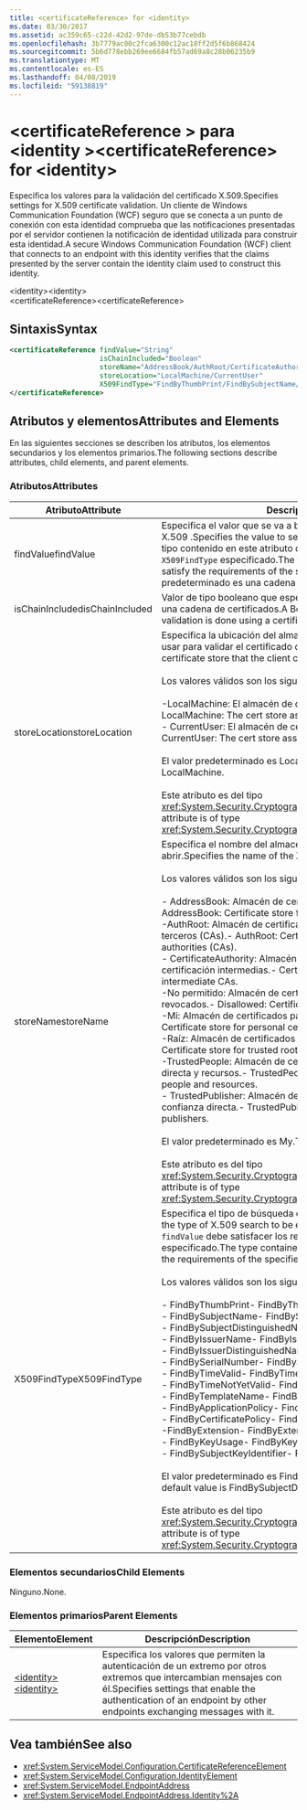```yaml
---
title: <certificateReference> for <identity>
ms.date: 03/30/2017
ms.assetid: ac359c65-c22d-42d2-97de-db53b77cebdb
ms.openlocfilehash: 3b7779ac00c2fca6300c12ac18ff2d5f6b868424
ms.sourcegitcommit: 5b6d778ebb269ee6684fb57ad69a8c28b06235b9
ms.translationtype: MT
ms.contentlocale: es-ES
ms.lasthandoff: 04/08/2019
ms.locfileid: "59138819"
---
```

# <a name="certificatereference-for-identity"></a><span data-ttu-id="04c6f-102">\<certificateReference > para \<identity ></span><span class="sxs-lookup"><span data-stu-id="04c6f-102">\<certificateReference> for \<identity></span></span>
<span data-ttu-id="04c6f-103">Especifica los valores para la validación del certificado X.509.</span><span class="sxs-lookup"><span data-stu-id="04c6f-103">Specifies settings for X.509 certificate validation.</span></span> <span data-ttu-id="04c6f-104">Un cliente de Windows Communication Foundation (WCF) seguro que se conecta a un punto de conexión con esta identidad comprueba que las notificaciones presentadas por el servidor contienen la notificación de identidad utilizada para construir esta identidad.</span><span class="sxs-lookup"><span data-stu-id="04c6f-104">A secure Windows Communication Foundation (WCF) client that connects to an endpoint with this identity verifies that the claims presented by the server contain the identity claim used to construct this identity.</span></span>  
  
 <span data-ttu-id="04c6f-105">\<identity></span><span class="sxs-lookup"><span data-stu-id="04c6f-105">\<identity></span></span>  
<span data-ttu-id="04c6f-106">\<certificateReference></span><span class="sxs-lookup"><span data-stu-id="04c6f-106">\<certificateReference></span></span>  
  
## <a name="syntax"></a><span data-ttu-id="04c6f-107">Sintaxis</span><span class="sxs-lookup"><span data-stu-id="04c6f-107">Syntax</span></span>  
  
```xml  
<certificateReference findValue="String"
                      isChainIncluded="Boolean"
                      storeName="AddressBook/AuthRoot/CertificateAuthority/Disallowed/My/Root/TrustedPeople/TrustedPublisher"
                      storeLocation="LocalMachine/CurrentUser"
                      X509FindType="FindByThumbPrint/FindBySubjectName/FindBySubjectDistinguishedName/FindByIssuerName/FindByIssuerDistinguishedName/FindBySerialNumber/FindByTimeValid/FindByTimeNotYetValid/FindByTemplateName/FindByApplicationPolicy/FindByCertificatePolicy/FindByExtension/FindByKeyUsage/FindBySubjectKeyIdentifier">
</certificateReference>
```  
  
## <a name="attributes-and-elements"></a><span data-ttu-id="04c6f-108">Atributos y elementos</span><span class="sxs-lookup"><span data-stu-id="04c6f-108">Attributes and Elements</span></span>  
 <span data-ttu-id="04c6f-109">En las siguientes secciones se describen los atributos, los elementos secundarios y los elementos primarios.</span><span class="sxs-lookup"><span data-stu-id="04c6f-109">The following sections describe attributes, child elements, and parent elements.</span></span>  
  
### <a name="attributes"></a><span data-ttu-id="04c6f-110">Atributos</span><span class="sxs-lookup"><span data-stu-id="04c6f-110">Attributes</span></span>  
  
|<span data-ttu-id="04c6f-111">Atributo</span><span class="sxs-lookup"><span data-stu-id="04c6f-111">Attribute</span></span>|<span data-ttu-id="04c6f-112">Descripción</span><span class="sxs-lookup"><span data-stu-id="04c6f-112">Description</span></span>|  
|---------------|-----------------|  
|<span data-ttu-id="04c6f-113">findValue</span><span class="sxs-lookup"><span data-stu-id="04c6f-113">findValue</span></span>|<span data-ttu-id="04c6f-114">Especifica el valor que se va a buscar en el almacén de certificados de X.509 .</span><span class="sxs-lookup"><span data-stu-id="04c6f-114">Specifies the value to search for in the X.509 certificate store.</span></span> <span data-ttu-id="04c6f-115">El tipo contenido en este atributo debe satisfacer los requisitos del valor `X509FindType` especificado.</span><span class="sxs-lookup"><span data-stu-id="04c6f-115">The type contained in this attribute must satisfy the requirements of the specified `X509FindType` value.</span></span> <span data-ttu-id="04c6f-116">El valor predeterminado es una cadena vacía.</span><span class="sxs-lookup"><span data-stu-id="04c6f-116">The default is an empty string.</span></span>|  
|<span data-ttu-id="04c6f-117">isChainIncluded</span><span class="sxs-lookup"><span data-stu-id="04c6f-117">isChainIncluded</span></span>|<span data-ttu-id="04c6f-118">Valor de tipo booleano que especifica si la validación se hace mediante una cadena de certificados.</span><span class="sxs-lookup"><span data-stu-id="04c6f-118">A Boolean value that specifies if the validation is done using a certificate chain.</span></span>|  
|<span data-ttu-id="04c6f-119">storeLocation</span><span class="sxs-lookup"><span data-stu-id="04c6f-119">storeLocation</span></span>|<span data-ttu-id="04c6f-120">Especifica la ubicación del almacén de certificados que el cliente puede usar para validar el certificado del servidor.</span><span class="sxs-lookup"><span data-stu-id="04c6f-120">Specifies the location of the certificate store that the client can use to validate the server’s certificate.</span></span><br /><br /> <span data-ttu-id="04c6f-121">Los valores válidos son los siguientes:</span><span class="sxs-lookup"><span data-stu-id="04c6f-121">Valid values include the following:</span></span><br /><br /> <span data-ttu-id="04c6f-122">-LocalMachine: El almacén de certificados asignado al equipo local.</span><span class="sxs-lookup"><span data-stu-id="04c6f-122">-   LocalMachine: The cert store assigned to the local machine.</span></span><br /><span data-ttu-id="04c6f-123">-   CurrentUser: El almacén de certificados asignado al usuario actual.</span><span class="sxs-lookup"><span data-stu-id="04c6f-123">-   CurrentUser: The cert store assigned to the current user.</span></span><br /><br /> <span data-ttu-id="04c6f-124">El valor predeterminado es LocalMachine.</span><span class="sxs-lookup"><span data-stu-id="04c6f-124">The default value is LocalMachine.</span></span><br /><br /> <span data-ttu-id="04c6f-125">Este atributo es del tipo <xref:System.Security.Cryptography.X509Certificates.StoreLocation>.</span><span class="sxs-lookup"><span data-stu-id="04c6f-125">This attribute is of type <xref:System.Security.Cryptography.X509Certificates.StoreLocation>.</span></span>|  
|<span data-ttu-id="04c6f-126">storeName</span><span class="sxs-lookup"><span data-stu-id="04c6f-126">storeName</span></span>|<span data-ttu-id="04c6f-127">Especifica el nombre del almacén del certificado X.509 que se va a abrir.</span><span class="sxs-lookup"><span data-stu-id="04c6f-127">Specifies the name of the X.509 certificate store to open.</span></span><br /><br /> <span data-ttu-id="04c6f-128">Los valores válidos son los siguientes:</span><span class="sxs-lookup"><span data-stu-id="04c6f-128">Valid values include the following:</span></span><br /><br /> <span data-ttu-id="04c6f-129">-   AddressBook: Almacén de certificados para otros usuarios.</span><span class="sxs-lookup"><span data-stu-id="04c6f-129">-   AddressBook: Certificate store for other users.</span></span><br /><span data-ttu-id="04c6f-130">-AuthRoot: Almacén de certificados para entidades de certificación de terceros (CAs).</span><span class="sxs-lookup"><span data-stu-id="04c6f-130">-   AuthRoot: Certificate store for third-party certification authorities (CAs).</span></span><br /><span data-ttu-id="04c6f-131">-   CertificateAuthority: Almacén de certificados para entidades de certificación intermedias.</span><span class="sxs-lookup"><span data-stu-id="04c6f-131">-   CertificateAuthority: Certificate store for intermediate CAs.</span></span><br /><span data-ttu-id="04c6f-132">-No permitido: Almacén de certificados para los certificados revocados.</span><span class="sxs-lookup"><span data-stu-id="04c6f-132">-   Disallowed: Certificate store for revoked certificates.</span></span><br /><span data-ttu-id="04c6f-133">-Mi: Almacén de certificados para los certificados personales.</span><span class="sxs-lookup"><span data-stu-id="04c6f-133">-   My: Certificate store for personal certificates.</span></span><br /><span data-ttu-id="04c6f-134">-Raíz: Almacén de certificados de CA raíz de confianza.</span><span class="sxs-lookup"><span data-stu-id="04c6f-134">-   Root: Certificate store for trusted root CAs.</span></span><br /><span data-ttu-id="04c6f-135">-TrustedPeople: Almacén de certificados de personas de confianza directa y recursos.</span><span class="sxs-lookup"><span data-stu-id="04c6f-135">-   TrustedPeople: Certificate store for directly trusted people and resources.</span></span><br /><span data-ttu-id="04c6f-136">-   TrustedPublisher: Almacén de certificados para publicadores de confianza directa.</span><span class="sxs-lookup"><span data-stu-id="04c6f-136">-   TrustedPublisher: Certificate store for directly trusted publishers.</span></span><br /><br /> <span data-ttu-id="04c6f-137">El valor predeterminado es My.</span><span class="sxs-lookup"><span data-stu-id="04c6f-137">The default value is My.</span></span><br /><br /> <span data-ttu-id="04c6f-138">Este atributo es del tipo <xref:System.Security.Cryptography.X509Certificates.StoreName>.</span><span class="sxs-lookup"><span data-stu-id="04c6f-138">This attribute is of type <xref:System.Security.Cryptography.X509Certificates.StoreName>.</span></span>|  
|<span data-ttu-id="04c6f-139">X509FindType</span><span class="sxs-lookup"><span data-stu-id="04c6f-139">X509FindType</span></span>|<span data-ttu-id="04c6f-140">Especifica el tipo de búsqueda de X.509 que se va a ejecutar.</span><span class="sxs-lookup"><span data-stu-id="04c6f-140">Specifies the type of X.509 search to be executed.</span></span> <span data-ttu-id="04c6f-141">El tipo contenido en el atributo `findValue` debe satisfacer los requisitos del X509FindType especificado.</span><span class="sxs-lookup"><span data-stu-id="04c6f-141">The type contained in the `findValue` attribute must satisfy the requirements of the specified X509FindType.</span></span><br /><br /> <span data-ttu-id="04c6f-142">Los valores válidos son los siguientes:</span><span class="sxs-lookup"><span data-stu-id="04c6f-142">Valid values include the following:</span></span><br /><br /> <span data-ttu-id="04c6f-143">-   FindByThumbPrint</span><span class="sxs-lookup"><span data-stu-id="04c6f-143">-   FindByThumbPrint</span></span><br /><span data-ttu-id="04c6f-144">-   FindBySubjectName</span><span class="sxs-lookup"><span data-stu-id="04c6f-144">-   FindBySubjectName</span></span><br /><span data-ttu-id="04c6f-145">-   FindBySubjectDistinguishedName</span><span class="sxs-lookup"><span data-stu-id="04c6f-145">-   FindBySubjectDistinguishedName</span></span><br /><span data-ttu-id="04c6f-146">-   FindByIssuerName</span><span class="sxs-lookup"><span data-stu-id="04c6f-146">-   FindByIssuerName</span></span><br /><span data-ttu-id="04c6f-147">-   FindByIssuerDistinguishedName</span><span class="sxs-lookup"><span data-stu-id="04c6f-147">-   FindByIssuerDistinguishedName</span></span><br /><span data-ttu-id="04c6f-148">-   FindBySerialNumber</span><span class="sxs-lookup"><span data-stu-id="04c6f-148">-   FindBySerialNumber</span></span><br /><span data-ttu-id="04c6f-149">-   FindByTimeValid</span><span class="sxs-lookup"><span data-stu-id="04c6f-149">-   FindByTimeValid</span></span><br /><span data-ttu-id="04c6f-150">-   FindByTimeNotYetValid</span><span class="sxs-lookup"><span data-stu-id="04c6f-150">-   FindByTimeNotYetValid</span></span><br /><span data-ttu-id="04c6f-151">-   FindByTemplateName</span><span class="sxs-lookup"><span data-stu-id="04c6f-151">-   FindByTemplateName</span></span><br /><span data-ttu-id="04c6f-152">-   FindByApplicationPolicy</span><span class="sxs-lookup"><span data-stu-id="04c6f-152">-   FindByApplicationPolicy</span></span><br /><span data-ttu-id="04c6f-153">-   FindByCertificatePolicy</span><span class="sxs-lookup"><span data-stu-id="04c6f-153">-   FindByCertificatePolicy</span></span><br /><span data-ttu-id="04c6f-154">-FindByExtension</span><span class="sxs-lookup"><span data-stu-id="04c6f-154">-   FindByExtension</span></span><br /><span data-ttu-id="04c6f-155">-   FindByKeyUsage</span><span class="sxs-lookup"><span data-stu-id="04c6f-155">-   FindByKeyUsage</span></span><br /><span data-ttu-id="04c6f-156">-   FindBySubjectKeyIdentifier</span><span class="sxs-lookup"><span data-stu-id="04c6f-156">-   FindBySubjectKeyIdentifier</span></span><br /><br /> <span data-ttu-id="04c6f-157">El valor predeterminado es FindBySubjectDistinguishedName.</span><span class="sxs-lookup"><span data-stu-id="04c6f-157">The default value is FindBySubjectDistinguishedName.</span></span><br /><br /> <span data-ttu-id="04c6f-158">Este atributo es del tipo <xref:System.Security.Cryptography.X509Certificates.X509FindType>.</span><span class="sxs-lookup"><span data-stu-id="04c6f-158">This attribute is of type <xref:System.Security.Cryptography.X509Certificates.X509FindType>.</span></span>|  
  
### <a name="child-elements"></a><span data-ttu-id="04c6f-159">Elementos secundarios</span><span class="sxs-lookup"><span data-stu-id="04c6f-159">Child Elements</span></span>  
 <span data-ttu-id="04c6f-160">Ninguno.</span><span class="sxs-lookup"><span data-stu-id="04c6f-160">None.</span></span>  
  
### <a name="parent-elements"></a><span data-ttu-id="04c6f-161">Elementos primarios</span><span class="sxs-lookup"><span data-stu-id="04c6f-161">Parent Elements</span></span>  
  
|<span data-ttu-id="04c6f-162">Elemento</span><span class="sxs-lookup"><span data-stu-id="04c6f-162">Element</span></span>|<span data-ttu-id="04c6f-163">Descripción</span><span class="sxs-lookup"><span data-stu-id="04c6f-163">Description</span></span>|  
|-------------|-----------------|  
|[<span data-ttu-id="04c6f-164">\<identity></span><span class="sxs-lookup"><span data-stu-id="04c6f-164">\<identity></span></span>](../../../../../docs/framework/configure-apps/file-schema/wcf/identity.md)|<span data-ttu-id="04c6f-165">Especifica los valores que permiten la autenticación de un extremo por otros extremos que intercambian mensajes con él.</span><span class="sxs-lookup"><span data-stu-id="04c6f-165">Specifies settings that enable the authentication of an endpoint by other endpoints exchanging messages with it.</span></span>|  
  
## <a name="see-also"></a><span data-ttu-id="04c6f-166">Vea también</span><span class="sxs-lookup"><span data-stu-id="04c6f-166">See also</span></span>

- <xref:System.ServiceModel.Configuration.CertificateReferenceElement>
- <xref:System.ServiceModel.Configuration.IdentityElement>
- <xref:System.ServiceModel.EndpointAddress>
- <xref:System.ServiceModel.EndpointAddress.Identity%2A>
